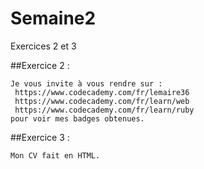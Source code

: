 # Semaine2
Exercices 2 et 3

##Exercice 2 :

    Je vous invite à vous rendre sur :
     https://www.codecademy.com/fr/lemaire36
     https://www.codecademy.com/fr/learn/web
     https://www.codecademy.com/fr/learn/ruby
    pour voir mes badges obtenues.
    
##Exercice 3 :

    Mon CV fait en HTML.
    